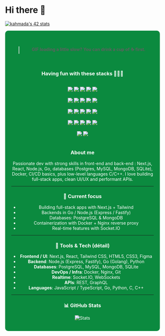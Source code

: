 # Hi there 👋
[![kahmada's 42 stats](https://badge.mediaplus.ma/greenbinary/kahmada)](https://github.com/oakoudad/badge42)

<div align="center" style="background-color: #0b8a3f; padding: 20px; border-radius: 10px; color: white;">
<br/>

> **GIF loading a little slow? You can drink a cup of ☕ first.**

<br/>

### **Having fun with these stacks 👨🏽‍💻**

<br/>

<!-- Main technology badges -->
<div>
<img src="https://img.shields.io/badge/Next.js-%23000000.svg?&style=for-the-badge&logo=next.js&logoColor=white"/>
<img src="https://img.shields.io/badge/Go-%2300ADD8.svg?&style=for-the-badge&logo=go&logoColor=white"/>
<img src="https://img.shields.io/badge/PostgreSQL-%23336791.svg?&style=for-the-badge&logo=postgresql&logoColor=white"/>
<img src="https://img.shields.io/badge/MySQL-%2300f.svg?&style=for-the-badge&logo=mysql&logoColor=white"/>
<img src="https://img.shields.io/badge/MongoDB-%2347A248.svg?&style=for-the-badge&logo=mongodb&logoColor=white"/>
</div>
<br/>
<div>
<img src="https://img.shields.io/badge/Docker-%230db7ed.svg?&style=for-the-badge&logo=docker&logoColor=white"/>
<img src="https://img.shields.io/badge/Figma-%230C0C0C.svg?&style=for-the-badge&logo=figma&logoColor=white"/>
<img src="https://img.shields.io/badge/Socket.IO-%23010101.svg?&style=for-the-badge&logo=socket.io&logoColor=white"/>
<img src="https://img.shields.io/badge/node.js-%2343853D.svg?&style=for-the-badge&logo=node.js&logoColor=white"/>
<img src="https://img.shields.io/badge/Express-%23000000.svg?&style=for-the-badge&logo=express&logoColor=white"/>
</div>
<br/>
<div>
<img src="https://img.shields.io/badge/Fastify-%2300AAFF.svg?&style=for-the-badge&logo=fastify&logoColor=white"/>
<img src="https://img.shields.io/badge/SQLite-%23007ACC.svg?&style=for-the-badge&logo=sqlite&logoColor=white"/>
<img src="https://img.shields.io/badge/Python-%233776AB.svg?&style=for-the-badge&logo=python&logoColor=white"/>
<img src="https://img.shields.io/badge/C-%2300599C.svg?&style=for-the-badge&logo=c&logoColor=white"/>
<img src="https://img.shields.io/badge/C++-%230081D4.svg?&style=for-the-badge&logo=c%2B%2B&logoColor=white"/>
</div>
<br/>
<div>
<img src="https://img.shields.io/badge/TailwindCSS-%2338B2AC.svg?&style=for-the-badge&logo=tailwind-css&logoColor=white"/>
<img src="https://img.shields.io/badge/HTML5-%23E34F26.svg?&style=for-the-badge&logo=html5&logoColor=white"/>
<img src="https://img.shields.io/badge/CSS3-%231572B6.svg?&style=for-the-badge&logo=css3&logoColor=white"/>
<img src="https://img.shields.io/badge/Nginx-%23009639.svg?&style=for-the-badge&logo=nginx&logoColor=white"/>
<img src="https://img.shields.io/badge/Git-%23F05033.svg?&style=for-the-badge&logo=git&logoColor=white"/>
</div>
<br/>
<div>
<img src="https://img.shields.io/badge/GraphQL-%23E10098.svg?&style=for-the-badge&logo=graphql&logoColor=white"/>
<img src="https://img.shields.io/badge/React-%2320232a.svg?&style=for-the-badge&logo=react&logoColor=%2361DAFB"/>
</div>

<br/>

### About me
Passionate dev with strong skills in front-end and back-end : Next.js, React, Node.js, Go, databases (Postgres, MySQL, MongoDB, SQLite), Docker, CI/CD basics, plus low-level languages C/C++. I love building full-stack apps, clean UI/UX and performant APIs.

---

### 🔭 Current focus
- Building full-stack apps with Next.js + Tailwind
- Backends in Go / Node.js (Express / Fastify)
- Databases: PostgreSQL & MongoDB
- Containerization with Docker + Nginx reverse proxy
- Real-time features with Socket.IO

---

### 💼 Tools & Tech (détail)
- **Frontend / UI**: Next.js, React, Tailwind CSS, HTML5, CSS3, Figma  
- **Backend**: Node.js (Express, Fastify), Go (Golang), Python  
- **Databases**: PostgreSQL, MySQL, MongoDB, SQLite  
- **DevOps / Infra**: Docker, Nginx, Git  
- **Realtime**: Socket.IO, WebSockets  
- **APIs**: REST, GraphQL  
- **Languages**: JavaScript / TypeScript, Go, Python, C, C++

---

### 📊 GitHub Stats
![Stats](https://github-readme-stats.vercel.app/api?username=kahmada&theme=dark&show_icons=true&bg_color=1f1f1f&icon_color=aff000)

</div>
